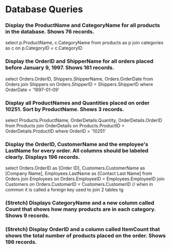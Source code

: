 # Database Queries

### Display the ProductName and CategoryName for all products in the database. Shows 76 records.

select p.ProductName, c.CategoryName
from products as p
join categories as c on p.CategoryID = c.CategoryID

### Display the OrderID and ShipperName for all orders placed before January 9, 1997. Shows 161 records.

select Orders.OrderID, Shippers.ShipperName, Orders.OrderDate
from Orders
join Shippers on Orders.ShipperID = Shippers.ShipperID
where OrderDate < '1997-01-09'

### Display all ProductNames and Quantities placed on order 10251. Sort by ProductName. Shows 3 records.

select Products.ProductName, OrderDetails.Quantity, OrderDetails.OrderID
from Products
join OrderDetails on Products.ProductID = OrderDetails.ProductID
where OrderID = '10251'

### Display the OrderID, CustomerName and the employee's LastName for every order. All columns should be labeled clearly. Displays 196 records.

select Orders.OrderID as [Order ID], Customers.CustomerName as [Company Name], Employees.LastName as [Contact Last Name]
from Orders
join Employees on Orders.EmployeeID = Employees.EmployeeID
join Customers on Orders.CustomerID = Customers.CustomerID
// when in common it is called a foreign key used to join 2 tables tg

### (Stretch) Displays CategoryName and a new column called Count that shows how many products are in each category. Shows 9 records.

### (Stretch) Display OrderID and a column called ItemCount that shows the total number of products placed on the order. Shows 196 records.

